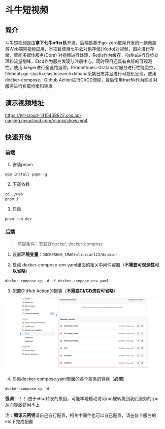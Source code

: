 # 斗牛短视频

## 简介

斗牛短视频是由**拿下七牛offer队**开发，后端是基于go-zero框架开发的一款微服务Web端短视频应用，本项目使用七牛云对象存储(
Kodo)对视频，图片进行存储，智能多媒体服务(Dora)
对视频进行处理，Redis作为缓存，Kafka进行异步处理和流量削峰，Etcd作为服务发现与注册中心。同时项目还具有良好的可观测性，使用Jaeger进行全链路追踪，Promethues+Grafana对服务进行性能监控，filebeat+go-stash+elasticsearch+kibana采集日志并且进行可视化呈现，使用docker-compose、Github
Action进行CI/CD流程，最后使用traefik作为网关对服务进行负载均衡和转发

## 演示视频地址

https://lyt-cloud-1315438822.cos.ap-nanjing.myqcloud.com/diuniu/show.mp4

## 快速开始

### 前端
1. 安装pnpm

```
npm install pnpm -g
```
2. 下载依赖
```
cd ./web
pnpm i
```
3. 启动
```
pnpm run dev
```

### 后端

> 前提条件：安装好docker, docker-compose

1. 设置**环境变量**：`DOCKERHUB_IMAGE=liuxian123/douniu-`

2. 启动 docker-compose-env.yaml里面的相关中间件容器（**不需要可观测性可以省略**）

```
docker-compose up -d -f docker-compose-env.yaml
```

3. 配置GitHub Action的密钥（**不需要CI/CD流程可省略**）

![image-20231107172809895](https://raw.githubusercontent.com/liuxianloveqiqi/Xian-imagehost/main/image/202311071728126.png)

4. 启动docker-compose.yaml里面的各个服务的容器（**必须**）

```
docker-compose up -d
```

**强调**！！！:由于etcd转发的原因，可能本地启动访问rpc被转发到我们服务的rpc从而导致访问不上

注：**腾讯云密钥**请自己自行配置，相关中间件也可以自己配置，请在各个服务的etc下完成配置

